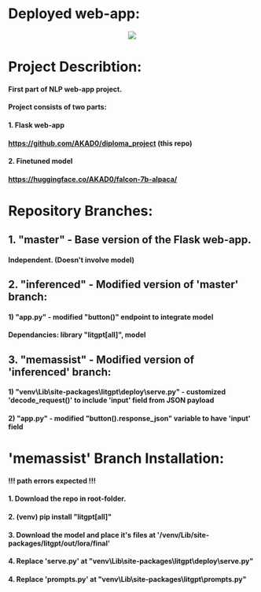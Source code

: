 # Deployed web-app:
<p align="center">
  <img src="https://github.com/AKAD0/FNN.SGD_MNIST/blob/master/Fig1.png](https://github.com/AKAD0/diploma_project/blob/memassist/Screenshot%202024-11-06%20040447.png">
</p>

# Project Describtion:
#### First part of NLP web-app project.
#### Project consists of two parts:
#### 1. Flask web-app
####    https://github.com/AKAD0/diploma_project (this repo)
#### 2. Finetuned model
####    https://huggingface.co/AKAD0/falcon-7b-alpaca/

# Repository Branches:
## 1. "master" - Base version of the Flask web-app.
####               Independent. (Doesn't involve model)
## 2. "inferenced" - Modified version of 'master' branch:
####                   1) "app.py" - modified "button()" endpoint to integrate model
####                   Dependancies: library "litgpt[all]", model
## 3. "memassist" - Modified version of 'inferenced' branch:
####                  1) "venv\Lib\site-packages\litgpt\deploy\serve.py" - customized 'decode_request()' to include 'input' field from JSON payload
####                  2) "app.py" - modified "button().response_json" variable to have 'input' field

# 'memassist' Branch Installation:
#### !!! path errors expected !!!
#### 1. Download the repo in root-folder.
#### 2. (venv) pip install "litgpt[all]" 
#### 3. Download the model and place it's files at '/venv/Lib/site-packages/litgpt/out/lora/final'
#### 4. Replace 'serve.py' at "venv\Lib\site-packages\litgpt\deploy\serve.py"
#### 4. Replace 'prompts.py' at "venv\Lib\site-packages\litgpt\prompts.py"
